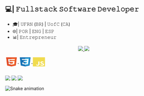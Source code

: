 ## 💻| 𝙵𝚞𝚕𝚕𝚜𝚝𝚊𝚌𝚔 𝚂𝚘𝚏𝚝𝚠𝚊𝚛𝚎 𝙳𝚎𝚟𝚎𝚕𝚘𝚙𝚎𝚛 

- 🎓| 𝚄𝙵𝚁𝙽 (𝙱𝚁) | 𝚄𝚘𝚏𝙲 (𝙲𝙰)
- 🌐| 𝙿𝙾𝚁 | 𝙴𝙽𝙶 | 𝙴𝚂𝙿
- 📊| 𝙴𝚗𝚝𝚛𝚎𝚙𝚛𝚎𝚗𝚎𝚞𝚛

<div align="center">
  <a href="https://github.com/andresdslima">
  <img height="180em" src="https://github-readme-stats.vercel.app/api?username=andresdslima&show_icons=true&theme=highcontrast&include_all_commits=true&count_private=true"/>
  <img height="180em" src="https://github-readme-stats.vercel.app/api/top-langs/?username=andresdslima&layout=compact&langs_count=7&theme=highcontrast"/>
</div>
  
<div style="display: inline_block"><br>
  <img align="center" alt="Rafa-HTML" height="30" width="40" src="https://raw.githubusercontent.com/devicons/devicon/master/icons/html5/html5-original.svg">
  <img align="center" alt="Rafa-CSS" height="30" width="40" src="https://raw.githubusercontent.com/devicons/devicon/master/icons/css3/css3-original.svg">
  <img align="center" alt="Rafa-Js" height="30" width="40" src="https://raw.githubusercontent.com/devicons/devicon/master/icons/javascript/javascript-plain.svg">
</div>
  
##
  
<div> 
  <a href="https://www.linkedin.com/in/andresdslima" target="_blank"><img src="https://img.shields.io/badge/-LinkedIn-%230077B5?style=for-the-badge&logo=linkedin&logoColor=white" target="_blank"></a>
  <a href = "mailto:andresdslima@gmail.com"><img src="https://img.shields.io/badge/-Gmail-%23333?style=for-the-badge&logo=gmail&logoColor=white" target="_blank"></a>
 <a href="https://discordapp.com/users/698337116677210194" target="_blank"><img src="https://img.shields.io/badge/Discord-7289DA?style=for-the-badge&logo=discord&logoColor=white" target="_blank"></a>
  
  ![Snake animation](https://github.com/andresdslima/andresdslima/blob/output/github-contribution-grid-snake.svg)
  
</div>
